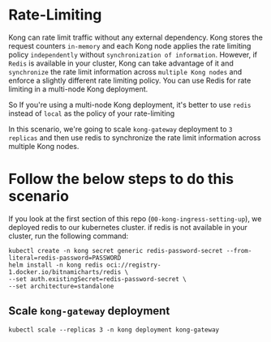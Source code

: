 # Rate-Limiting
Kong can rate limit traffic without any external dependency. Kong stores the request counters `in-memory` and each Kong node applies the rate limiting policy `independently` without `synchronization of information`. However, if `Redis` is available in your cluster, Kong can take advantage of it and `synchronize` the rate limit information across `multiple Kong nodes` and enforce a slightly different rate limiting policy. You can use Redis for rate limiting in a multi-node Kong deployment.

So If you're using a multi-node Kong deployment, it's better to use `redis` instead of `local` as the policy of your rate-limiting

In this scenario, we're going to scale `kong-gateway` deployment to `3 replicas` and then use redis to synchronize the rate limit information across multiple Kong nodes.

# Follow the below steps to do this scenario

If you look at the first section of this repo (`00-kong-ingress-setting-up`), we deployed redis to our kubernetes cluster. if redis is not available in your cluster, run the following command:

    kubectl create -n kong secret generic redis-password-secret --from-literal=redis-password=PASSWORD
    helm install -n kong redis oci://registry-1.docker.io/bitnamicharts/redis \
    --set auth.existingSecret=redis-password-secret \
    --set architecture=standalone

  ## Scale `kong-gateway` deployment

    kubectl scale --replicas 3 -n kong deployment kong-gateway
